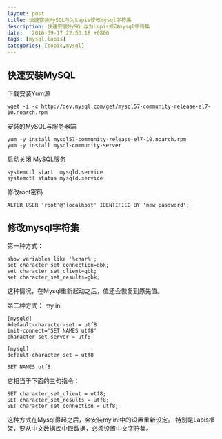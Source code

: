 ```yaml
---
layout: post
title: 快速安装MySQL与为Lapis修改mysql字符集
description: 快速安装MySQL与为Lapis修改mysql字符集
date:   2016-09-17 22:50:18 +0800 
tags: [mysql,lapis]
categories: [topic,mysql]
---
```



## 快速安装MySQL



下载安装Yum源

```
wget -i -c http://dev.mysql.com/get/mysql57-community-release-el7-10.noarch.rpm
```
安装的MySQL与服务器端
```
yum -y install mysql57-community-release-el7-10.noarch.rpm
yum -y install mysql-community-server
```

启动关闭 MySQL服务
```
systemctl start  mysqld.service
systemctl status mysqld.service
```

修改root密码
```
ALTER USER 'root'@'localhost' IDENTIFIED BY 'new password';
```


## 修改mysql字符集

第一种方式：

```
show variables like '%char%';  
set character_set_connection=gbk;
set character_set_client=gbk;
set character_set_results=gbk;
```

这种情况，在Mysql重新起动之后，值还会恢复到原先值。

第二种方式：
my.ini

```
[mysqld]
#default-character-set = utf8
init-connect='SET NAMES utf8'
character-set-server = utf8

[mysql]
default-character-set = utf8

```

```
SET NAMES utf8
```

它相当于下面的三句指令：
```
SET character_set_client = utf8;
SET character_set_results = utf8;
SET character_set_connection = utf8;
```



这种方式在Mysql得起之后，会安装my.ini中的设置重新设定。
特别是Lapis框架，要从中文数据库中取数据，必须设置中文字符集。